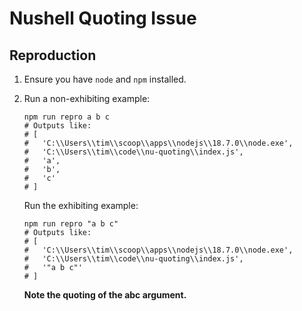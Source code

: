 # Nushell Quoting Issue

## Reproduction

1. Ensure you have `node` and `npm` installed.
2. Run a non-exhibiting example:

   ```shell
   npm run repro a b c
   # Outputs like:
   # [
   #   'C:\\Users\\tim\\scoop\\apps\\nodejs\\18.7.0\\node.exe',
   #   'C:\\Users\\tim\\code\\nu-quoting\\index.js',
   #   'a',
   #   'b',
   #   'c'
   # ]
   ```

   Run the exhibiting example:

   ```shell
   npm run repro "a b c"
   # Outputs like:
   # [
   #   'C:\\Users\\tim\\scoop\\apps\\nodejs\\18.7.0\\node.exe',
   #   'C:\\Users\\tim\\code\\nu-quoting\\index.js',
   #   '"a b c"'
   # ]
   ```

   **Note the quoting of the abc argument.**
